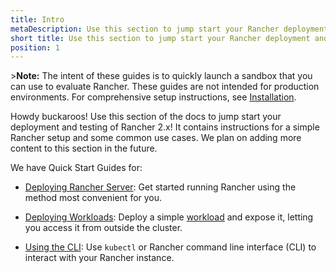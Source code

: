```yaml
---
title: Intro
metaDescription: Use this section to jump start your Rancher deployment and testing. It contains instructions for a simple Rancher setup and some common use cases.
short title: Use this section to jump start your Rancher deployment and testing. It contains instructions for a simple Rancher setup and some common use cases. 
position: 1
---
```

\>**Note:** The intent of these guides is to quickly launch a sandbox that you can use to evaluate Rancher. These guides are not intended for production environments. For comprehensive setup instructions, see [Installation](https://rancher.com/docs/rancher/v2.6/en/installation/).

Howdy buckaroos! Use this section of the docs to jump start your deployment and testing of Rancher 2.x! It contains instructions for a simple Rancher setup and some common use cases. We plan on adding more content to this section in the future.

We have Quick Start Guides for:

- [Deploying Rancher Server](https://rancher.com/docs/rancher/v2.6/en/quick-start-guide/deployment/): Get started running Rancher using the method most convenient for you.

- [Deploying Workloads](https://rancher.com/docs/rancher/v2.6/en/quick-start-guide/workload/): Deploy a simple [workload](https://kubernetes.io/docs/concepts/workloads/) and expose it, letting you access it from outside the cluster.

- [Using the CLI](https://rancher.com/docs/rancher/v2.6/en/quick-start-guide/cli/): Use `kubectl` or Rancher command line interface (CLI) to interact with your Rancher instance.

